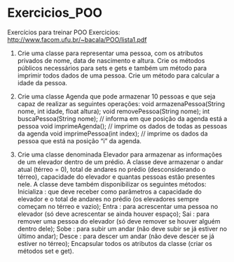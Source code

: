 # Exercicios_POO
Exercícios para treinar POO
Exercicios: http://www.facom.ufu.br/~bacala/POO/lista1.pdf

1. Crie uma classe para representar uma pessoa, com os atributos privados de nome, data de
nascimento e altura. Crie os métodos públicos necessários para sets e gets e também um
método para imprimir todos dados de uma pessoa. Crie um método para calcular a idade
da pessoa.

2. Crie uma classe Agenda que pode armazenar 10 pessoas e que seja capaz de realizar as
seguintes operações:
void armazenaPessoa(String nome, int idade, float altura);
void removePessoa(String nome);
int buscaPessoa(String nome); // informa em que posição da agenda está a pessoa
void imprimeAgenda(); // imprime os dados de todas as pessoas da agenda
void imprimePessoa(int index); // imprime os dados da pessoa que está na posição “i” da
agenda.

3. Crie uma classe denominada Elevador para armazenar as informações de um elevador
dentro de um prédio. A classe deve armazenar o andar atual (térreo = 0), total de andares
no prédio (desconsiderando o térreo), capacidade do elevador e quantas pessoas estão
presentes nele. A classe deve também disponibilizar os seguintes métodos:
Inicializa : que deve receber como parâmetros a capacidade do elevador e o total de
andares no prédio (os elevadores sempre começam no térreo e vazio);
Entra : para acrescentar uma pessoa no elevador (só deve acrescentar se ainda houver
espaço);
Sai : para remover uma pessoa do elevador (só deve remover se houver alguém
dentro dele);
Sobe : para subir um andar (não deve subir se já estiver no último andar);
Desce : para descer um andar (não deve descer se já estiver no térreo);
Encapsular todos os atributos da classe (criar os métodos set e get).

